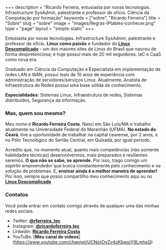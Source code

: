 +++
description = "Ricardo Ferreira, entusiasta por novas tecnologias. Infrastructure SysAdmin, palestrante e professor de ofício. Ciência da Computação por formação"
keywords = ["sobre", "Ricardo Ferreira"]
title = "Sobre"
slug = "sobre"
image = "images/Regras-IPtables-conhecer.png"
type = "page"
layout = "simple-static"
+++

Entusiasta por novas tecnologias. Infrastructure SysAdmin, palestrante e professor de ofício. **Linux como paixão** e fundador do [**Linux Descomplicado**](http://www.linuxdescomplicado.com.br) - um dos maiores sites de Linux do Brasil que nasceu de forma despretenciosa; e hoje possui mais de 20 mil seguidores. IaC e CaaS como nova era.

Graduado em Ciência da Computação e Especialista em implementação de redes LAN e WAN, possui mais de 10 anos de experiência com administração de servidores/serviços Linux. Atualmente, Analista de Infraestrutura de Redes possui
uma base sólida de conhecimento.

**Especialidades:** Sistemas Linux, Infraestrutura de redes, Sistemas distribuídos, Segurança da informação.

### Mas, quem sou mesmo?

Meu nome é **Ricardo Ferreira Costa**. Nasci em São Luís/MA e trabalho atualmente na Universidade Federal do Maranhão (UFMA). **No estado do Ceará**, tive a oportunidade de trabalhar na capital cearense, por 2 anos, e no Pólo Tecnológico do Sertão Central, em Quixadá, por igual período.

Acredito que, no momento atual, quanto mais competências (não somente habilidades técnicas) desenvolvermos, mais preparados e resilientes seremos. **O que não se sabe, se aprende**. Por isso, trago comigo um espírito empreendedor que busca constantemente pelo conhecimento e na solução de problemas. E, **ensinar ainda é a melhor maneira de aprender!** Por isso, sempre que posso compartilho meu conhecimento aqui ou no [**Linux Descomplicado**](https://www.linuxdescomplicado.com.br) 

### Contatos

Você pode entrar em contato comigo através de qualquer uma das minhas redes sociais.

+ Twitter: [**@rferreira_tec**](http://twitter.com/rferreira_tec)
+ Instagram: [**@ricardoferreira.tec**](https://instagram.com/ricardoferreira.tec)
+ Linkedin: [**Ricardo Ferreira Costa**](https://www.linkedin.com/in/ricardo-ferreira-costa)
+ YouTuBe: [**Meu canal de vídeos**] (https://www.youtube.com/channel/UCNzijOvZv4zKbwojY9LmheQ)
